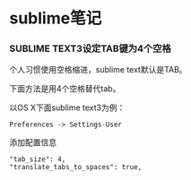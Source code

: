 sublime笔记
==========

### SUBLIME TEXT3设定TAB键为4个空格

个人习惯使用空格缩进，sublime text默认是TAB。

下面方法是用4个空格替代tab。

以OS X下面sublime text3为例：

    Preferences -> Settings-User

添加配置信息

	"tab_size": 4,
	"translate_tabs_to_spaces": true,
